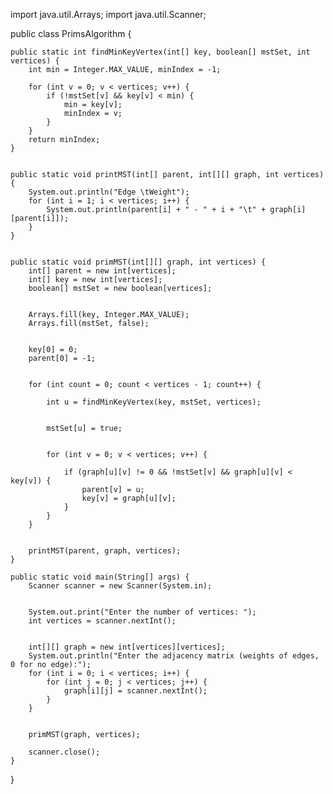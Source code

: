 import java.util.Arrays;
import java.util.Scanner;

public class PrimsAlgorithm {

    
    public static int findMinKeyVertex(int[] key, boolean[] mstSet, int vertices) {
        int min = Integer.MAX_VALUE, minIndex = -1;

        for (int v = 0; v < vertices; v++) {
            if (!mstSet[v] && key[v] < min) {
                min = key[v];
                minIndex = v;
            }
        }
        return minIndex;
    }

    
    public static void printMST(int[] parent, int[][] graph, int vertices) {
        System.out.println("Edge \tWeight");
        for (int i = 1; i < vertices; i++) {
            System.out.println(parent[i] + " - " + i + "\t" + graph[i][parent[i]]);
        }
    }

    
    public static void primMST(int[][] graph, int vertices) {
        int[] parent = new int[vertices]; 
        int[] key = new int[vertices];   
        boolean[] mstSet = new boolean[vertices]; 

        
        Arrays.fill(key, Integer.MAX_VALUE);
        Arrays.fill(mstSet, false);

        
        key[0] = 0;      
        parent[0] = -1;  

        
        for (int count = 0; count < vertices - 1; count++) {
            
            int u = findMinKeyVertex(key, mstSet, vertices);

            
            mstSet[u] = true;

            
            for (int v = 0; v < vertices; v++) {
                
                if (graph[u][v] != 0 && !mstSet[v] && graph[u][v] < key[v]) {
                    parent[v] = u;
                    key[v] = graph[u][v];
                }
            }
        }

        
        printMST(parent, graph, vertices);
    }

    public static void main(String[] args) {
        Scanner scanner = new Scanner(System.in);

        
        System.out.print("Enter the number of vertices: ");
        int vertices = scanner.nextInt();

        
        int[][] graph = new int[vertices][vertices];
        System.out.println("Enter the adjacency matrix (weights of edges, 0 for no edge):");
        for (int i = 0; i < vertices; i++) {
            for (int j = 0; j < vertices; j++) {
                graph[i][j] = scanner.nextInt();
            }
        }

        
        primMST(graph, vertices);

        scanner.close();
    }
}
